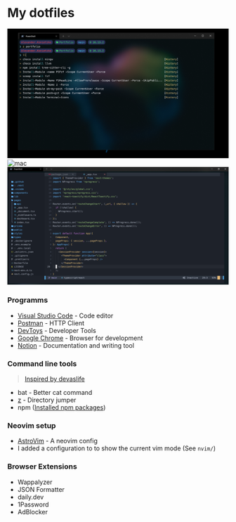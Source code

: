 # My dotfiles

![windows](./images/windows.png)
![mac](./images/mac.png)
![nvim](./images/nvim.png)

### Programms

- [Visual Studio Code](https://code.visualstudio.com/) - Code editor
- [Postman](https://www.postman.com/) - HTTP Client
- [DevToys](https://devtoys.app/) - Developer Tools
- [Google Chrome](https://www.google.com/intl/de_de/chrome/) - Browser for development
- [Notion](https://www.notion.so) - Documentation and writing tool

### Command line tools

> [Inspired by devaslife](https://www.youtube.com/watch?v=5-aK2_WwrmM)

- bat - Better cat command
- [z](https://www.powershellgallery.com/packages/z) - Directory jumper
- npm ([Installed npm packages](https://github.com/Alex289/My-config-setup/blob/master/Npm-Packages.md))

### Neovim setup

- [AstroVim](https://github.com/kabinspace/AstroVim) - A neovim config
- I added a configuration to to show the current vim mode (See `nvim/`)

### Browser Extensions

- Wappalyzer
- JSON Formatter
- daily.dev
- 1Password
- AdBlocker
